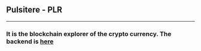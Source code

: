## Pulsitere - PLR
<hr>
<h3>It is the blockchain explorer of the crypto currency.
 The backend is <a href="https://github.com/gyan-jsx/Pulsitere-back-end">here</a>
